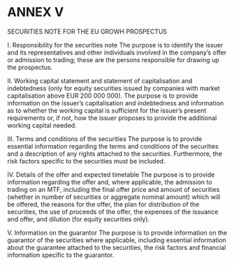 # ANNEX V

SECURITIES NOTE FOR THE EU GROWH PROSPECTUS

I. Responsibility for the securities note The purpose is to identify the issuer and its representatives and other individuals involved in the company’s offer or admission to trading; these are the persons responsible for drawing up the prospectus.

II. Working capital statement and statement of capitalisation and indebtedness (only for equity securities issued by companies with market capitalisation above EUR 200 000 000). The purpose is to provide information on the issuer’s capitalisation and indebtedness and information as to whether the working capital is sufficient for the issuer’s present requirements or, if not, how the issuer proposes to provide the additional working capital needed.

III. Terms and conditions of the securities The purpose is to provide essential information regarding the terms and conditions of the securities and a description of any rights attached to the securities. Furthermore, the risk factors specific to the securities must be included.

IV. Details of the offer and expected timetable The purpose is to provide information regarding the offer and, where applicable, the admission to trading on an MTF, including the final offer price and amount of securities (whether in number of securities or aggregate nominal amount) which will be offered, the reasons for the offer, the plan for distribution of the securities, the use of proceeds of the offer, the expenses of the issuance and offer, and dilution (for equity securities only).

V. Information on the guarantor The purpose is to provide information on the guarantor of the securities where applicable, including essential information about the guarantee attached to the securities, the risk factors and financial information specific to the guarantor.

